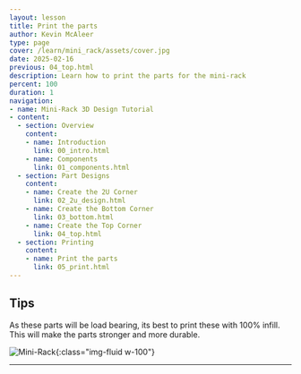 ```yaml
---
layout: lesson
title: Print the parts
author: Kevin McAleer
type: page
cover: /learn/mini_rack/assets/cover.jpg
date: 2025-02-16
previous: 04_top.html
description: Learn how to print the parts for the mini-rack
percent: 100
duration: 1
navigation:
- name: Mini-Rack 3D Design Tutorial
- content:
  - section: Overview
    content:
    - name: Introduction
      link: 00_intro.html
    - name: Components
      link: 01_components.html
  - section: Part Designs
    content:
    - name: Create the 2U Corner
      link: 02_2u_design.html
    - name: Create the Bottom Corner
      link: 03_bottom.html
    - name: Create the Top Corner
      link: 04_top.html
  - section: Printing
    content:
    - name: Print the parts
      link: 05_print.html
---
```



## Tips

As these parts will be load bearing, its best to print these with 100% infill. This will make the parts stronger and more durable.

![Mini-Rack](/learn/mini_rack/assets/mini_rack.jpg){:class="img-fluid w-100"}

---

